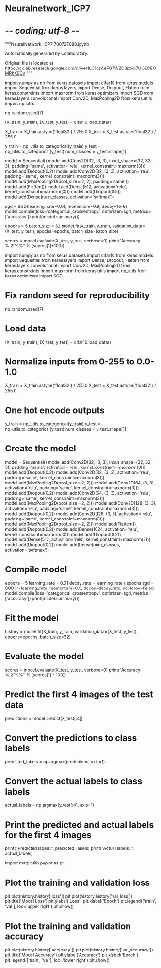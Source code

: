 # Neuralnetwork_ICP7
# -*- coding: utf-8 -*-
"""NeuralNetwork_ICP7_700727088.ipynb

Automatically generated by Colaboratory.

Original file is located at
    https://colab.research.google.com/drive/1LC1ozAeFG7WZC3pbqi7UOECEOMRhX0Cv
"""

import numpy as np
from keras.datasets import cifar10
from keras.models import Sequential
from keras.layers import Dense, Dropout, Flatten
from keras.constraints import maxnorm
from keras.optimizers import SGD
from keras.layers.convolutional import Conv2D, MaxPooling2D
from keras.utils import np_utils

np.random.seed(7)

(X_train, y_train), (X_test, y_test) = cifar10.load_data()

X_train = X_train.astype('float32') / 255.0
X_test = X_test.astype('float32') / 255.0

y_train = np_utils.to_categorical(y_train)
y_test = np_utils.to_categorical(y_test)
num_classes = y_test.shape[1]

model = Sequential()
model.add(Conv2D(32, (3, 3), input_shape=(32, 32, 3), padding='same', activation='relu', kernel_constraint=maxnorm(3)))
model.add(Dropout(0.2))
model.add(Conv2D(32, (3, 3), activation='relu', padding='same', kernel_constraint=maxnorm(3)))
model.add(MaxPooling2D(pool_size=(2, 2), padding='same'))
model.add(Flatten())
model.add(Dense(512, activation='relu', kernel_constraint=maxnorm(3)))
model.add(Dropout(0.5))
model.add(Dense(num_classes, activation='softmax'))

sgd = SGD(learning_rate=0.01, momentum=0.9, decay=1e-6)
model.compile(loss='categorical_crossentropy', optimizer=sgd, metrics=['accuracy'])
print(model.summary())

epochs = 5
batch_size = 32
model.fit(X_train, y_train, validation_data=(X_test, y_test), epochs=epochs, batch_size=batch_size)

scores = model.evaluate(X_test, y_test, verbose=0)
print("Accuracy: %.2f%%" % (scores[1]*100))

import numpy as np
from keras.datasets import cifar10
from keras.models import Sequential
from keras.layers import Dense, Dropout, Flatten
from keras.layers.convolutional import Conv2D, MaxPooling2D
from keras.constraints import maxnorm
from keras.utils import np_utils
from keras.optimizers import SGD

# Fix random seed for reproducibility
np.random.seed(7)

# Load data
(X_train, y_train), (X_test, y_test) = cifar10.load_data()

# Normalize inputs from 0-255 to 0.0-1.0
X_train = X_train.astype('float32') / 255.0
X_test = X_test.astype('float32') / 255.0

# One hot encode outputs
y_train = np_utils.to_categorical(y_train)
y_test = np_utils.to_categorical(y_test)
num_classes = y_test.shape[1]

# Create the model
model = Sequential()
model.add(Conv2D(32, (3, 3), input_shape=(32, 32, 3), padding='same', activation='relu', kernel_constraint=maxnorm(3)))
model.add(Dropout(0.2))
model.add(Conv2D(32, (3, 3), activation='relu', padding='same', kernel_constraint=maxnorm(3)))
model.add(MaxPooling2D(pool_size=(2, 2)))
model.add(Conv2D(64, (3, 3), activation='relu', padding='same', kernel_constraint=maxnorm(3)))
model.add(Dropout(0.2))
model.add(Conv2D(64, (3, 3), activation='relu', padding='same', kernel_constraint=maxnorm(3)))
model.add(MaxPooling2D(pool_size=(2, 2)))
model.add(Conv2D(128, (3, 3), activation='relu', padding='same', kernel_constraint=maxnorm(3)))
model.add(Dropout(0.2))
model.add(Conv2D(128, (3, 3), activation='relu', padding='same', kernel_constraint=maxnorm(3)))
model.add(MaxPooling2D(pool_size=(2, 2)))
model.add(Flatten())
model.add(Dropout(0.2))
model.add(Dense(1024, activation='relu', kernel_constraint=maxnorm(3)))
model.add(Dropout(0.2))
model.add(Dense(512, activation='relu', kernel_constraint=maxnorm(3)))
model.add(Dropout(0.2))
model.add(Dense(num_classes, activation='softmax'))

# Compile model
epochs = 5
learning_rate = 0.01
decay_rate = learning_rate / epochs
sgd = SGD(lr=learning_rate, momentum=0.9, decay=decay_rate, nesterov=False)
model.compile(loss='categorical_crossentropy', optimizer=sgd, metrics=['accuracy'])
print(model.summary())

# Fit the model
history = model.fit(X_train, y_train, validation_data=(X_test, y_test), epochs=epochs, batch_size=32)

# Evaluate the model
scores = model.evaluate(X_test, y_test, verbose=0)
print("Accuracy: %.2f%%" % (scores[1] * 100))

# Predict the first 4 images of the test data
predictions = model.predict(X_test[:4])
# Convert the predictions to class labels
predicted_labels = np.argmax(predictions, axis=1)
# Convert the actual labels to class labels
actual_labels = np.argmax(y_test[:4], axis=1)

# Print the predicted and actual labels for the first 4 images
print("Predicted labels:", predicted_labels)
print("Actual labels:   ", actual_labels)

import matplotlib.pyplot as plt

# Plot the training and validation loss
plt.plot(history.history['loss'])
plt.plot(history.history['val_loss'])
plt.title('Model Loss')
plt.ylabel('Loss')
plt.xlabel('Epoch')
plt.legend(['train', 'val'], loc='upper right')
plt.show()

# Plot the training and validation accuracy
plt.plot(history.history['accuracy'])
plt.plot(history.history['val_accuracy'])
plt.title('Model Accuracy')
plt.ylabel('Accuracy')
plt.xlabel('Epoch')
plt.legend(['train', 'val'], loc='lower right')
plt.show()
